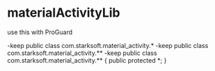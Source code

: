 # materialActivityLib


use this with ProGuard

-keep public class com.starksoft.material_activity.*
-keep public class com.starksoft.material_activity.**
-keep public class com.starksoft.material_activity.** {
    public protected *;
}

